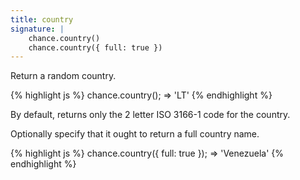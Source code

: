 ```yaml
---
title: country
signature: |
    chance.country()
    chance.country({ full: true })
---
```


Return a random country.

{% highlight js %}
  chance.country();
  => 'LT'
{% endhighlight %}

By default, returns only the 2 letter ISO 3166-1 code for the country.

Optionally specify that it ought to return a full country name.

{% highlight js %}
  chance.country({ full: true });
  => 'Venezuela'
{% endhighlight %}
